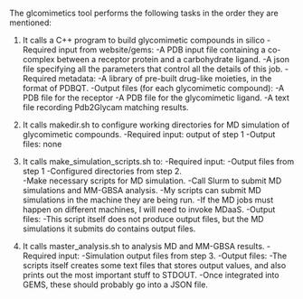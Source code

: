 The glcomimetics tool performs the following tasks in the order they are mentioned:

1. It calls a C++ program to build glycomimetic compounds in silico
    -Required input from website/gems: 
        -A PDB input file containing a co-complex between a receptor protein and a carbohydrate ligand. 
        -A json file specifying all the parameters that control all the details of this job. 
    -Required metadata:
        -A library of pre-built drug-like moieties, in the format of PDBQT.
    -Output files (for each glycomimetic compound):
        -A PDB file for the receptor
        -A PDB file for the glycomimetic ligand.
        -A text file recording Pdb2Glycam matching results. 

2. It calls makedir.sh to configure working directories for MD simulation of glycomimetic compounds.
    -Required input: output of step 1
    -Output files: none

3. It calls make_simulation_scripts.sh to:
    -Required input:
        -Output files from step 1
        -Configured directories from step 2.  
    -Make necessary scripts for MD simulation.
    -Call Slurm to submit MD simulations and MM-GBSA analysis.
        -My scripts can submit MD simulations in the machine they are being run.
        -If the MD jobs must happen on different machines, I will need to invoke MDaaS. 
    -Output files: 
        -This script itself does not produce output files, but the MD simulations it submits do contains output files. 

4. It calls master_analysis.sh to analysis MD and MM-GBSA results.
    -Required input:
        -Simulation output files from step 3. 
    -Output files:
        -The scripts itself creates some text files that stores output values, and also prints out the most important stuff to STDOUT. 
        -Once integrated into GEMS, these should probably go into a JSON file. 
